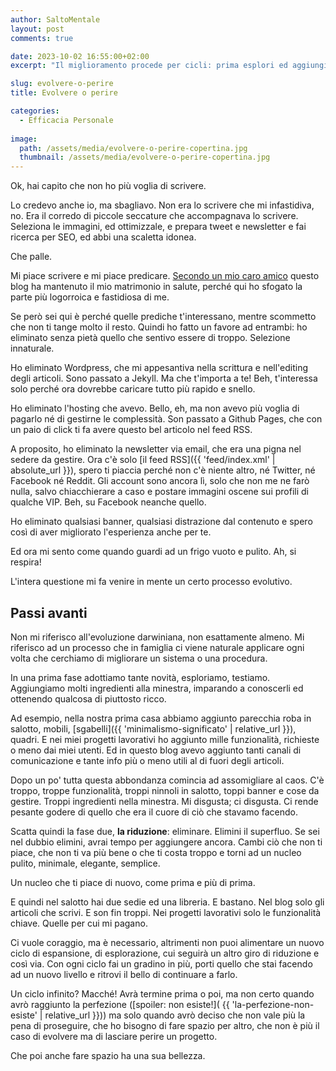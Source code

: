 ```yaml
---
author: SaltoMentale
layout: post
comments: true

date: 2023-10-02 16:55:00+02:00
excerpt: "Il miglioramento procede per cicli: prima esplori ed aggiungi, poi riduci e consolidi."

slug: evolvere-o-perire
title: Evolvere o perire

categories:
  - Efficacia Personale
  
image:
  path: /assets/media/evolvere-o-perire-copertina.jpg
  thumbnail: /assets/media/evolvere-o-perire-copertina.jpg
---
```


Ok, hai capito che non ho più voglia di scrivere.

Lo credevo anche io, ma sbagliavo. Non era lo scrivere che mi infastidiva, no. Era il corredo di piccole seccature che accompagnava lo scrivere. Seleziona le immagini, ed ottimizzale, e prepara tweet e newsletter e fai ricerca per SEO, ed abbi una scaletta idonea. 

Che palle.

Mi piace scrivere e mi piace predicare. [Secondo un mio caro amico](https://finanzacafona.it/) questo blog ha mantenuto il mio matrimonio in salute, perché qui ho sfogato la parte più logorroica e fastidiosa di me.

Se però sei qui è perché quelle prediche t'interessano, mentre scommetto che non ti tange molto il resto. Quindi ho fatto un favore ad entrambi: ho eliminato senza pietà quello che sentivo essere di troppo. Selezione innaturale.

Ho eliminato Wordpress, che mi appesantiva nella scrittura e nell'editing degli articoli. Sono passato a Jekyll. Ma che t'importa a te! Beh, t'interessa solo perché ora dovrebbe caricare tutto più rapido e snello.

Ho eliminato l'hosting che avevo. Bello, eh, ma non avevo più voglia di pagarlo né di gestirne le complessità. Son passato a Github Pages, che con un paio di click ti fa avere questo bel articolo nel feed RSS.

A proposito, ho eliminato la newsletter via email, che era una pigna nel sedere da gestire. Ora c'è solo [il feed RSS]({{ 'feed/index.xml' | absolute_url }}), spero ti piaccia perché non c'è niente altro, né Twitter, né Facebook né Reddit. Gli account sono ancora lì, solo che non me ne farò nulla, salvo chiacchierare a caso e postare immagini oscene sui profili di qualche VIP. Beh, su Facebook neanche quello.

Ho eliminato qualsiasi banner, qualsiasi distrazione dal contenuto e spero così di aver migliorato l'esperienza anche per te.

Ed ora mi sento come quando guardi ad un frigo vuoto e pulito. Ah, si respira! 

L'intera questione mi fa venire in mente un certo processo evolutivo.

## Passi avanti

Non mi riferisco all'evoluzione darwiniana, non esattamente almeno. Mi riferisco ad un processo che in famiglia ci viene naturale applicare ogni volta che cerchiamo di migliorare un sistema o una procedura.

In una prima fase adottiamo tante novità, esploriamo, testiamo. Aggiungiamo molti ingredienti alla minestra, imparando a conoscerli ed ottenendo qualcosa di piuttosto ricco.

Ad esempio, nella nostra prima casa abbiamo aggiunto parecchia roba in salotto, mobili, [sgabelli]({{ 'minimalismo-significato' | relative_url }}), quadri. E nei miei progetti lavorativi ho aggiunto mille funzionalità, richieste o meno dai miei utenti. Ed in questo blog avevo aggiunto tanti canali di comunicazione e tante info più o meno utili al di fuori degli articoli.

Dopo un po' tutta questa abbondanza comincia ad assomigliare al caos. C'è troppo, troppe funzionalità, troppi ninnoli in salotto, toppi banner e cose da gestire. Troppi ingredienti nella minestra. Mi disgusta; ci disgusta. Ci rende pesante godere di quello che era il cuore di ciò che stavamo facendo.

Scatta quindi la fase due, **la riduzione**: eliminare. Elimini il superfluo. Se sei nel dubbio elimini, avrai tempo per aggiungere ancora. Cambi ciò che non ti piace, che non ti va più bene o che ti costa troppo e torni ad un nucleo pulito, minimale, elegante, semplice. 

Un nucleo che ti piace di nuovo, come prima e più di prima.

E quindi nel salotto hai due sedie ed una libreria. E bastano.
Nel blog solo gli articoli che scrivi. E son fin troppi.
Nei progetti lavorativi solo le funzionalità chiave. Quelle per cui mi pagano.

Ci vuole coraggio, ma è necessario, altrimenti non puoi alimentare un nuovo ciclo di espansione, di esplorazione, cui seguirà un altro giro di riduzione e così via. Con ogni ciclo fai un gradino in più, porti quello che stai facendo ad un nuovo livello e ritrovi il bello di continuare a farlo.

Un ciclo infinito? Macché! Avrà termine prima o poi, ma non certo quando avrò raggiunto la perfezione ([spoiler: non esiste!]( {{ 'la-perfezione-non-esiste' | relative_url }})) ma solo quando avrò deciso che non vale più la pena di proseguire, che ho bisogno di fare spazio per altro, che non è più il caso di evolvere ma di lasciare perire un progetto. 

Che poi anche fare spazio ha una sua bellezza.
